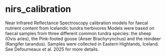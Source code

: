 # nirs_calibration
Near Infrared Reflectance Spectroscopy calibration models for faecal nutrient content from Icelandic tundra herbivores
Models were based on faecal samples from three different common tundra species: the sheep (Ovis aries), the Pink-footed goose (Anser Brachyrynchus) and the reindeer (Rangifer tarandus). Samples were collected in Eastern Highlands, Iceland. 
See Defourneaux et al. 2025 for more details.

